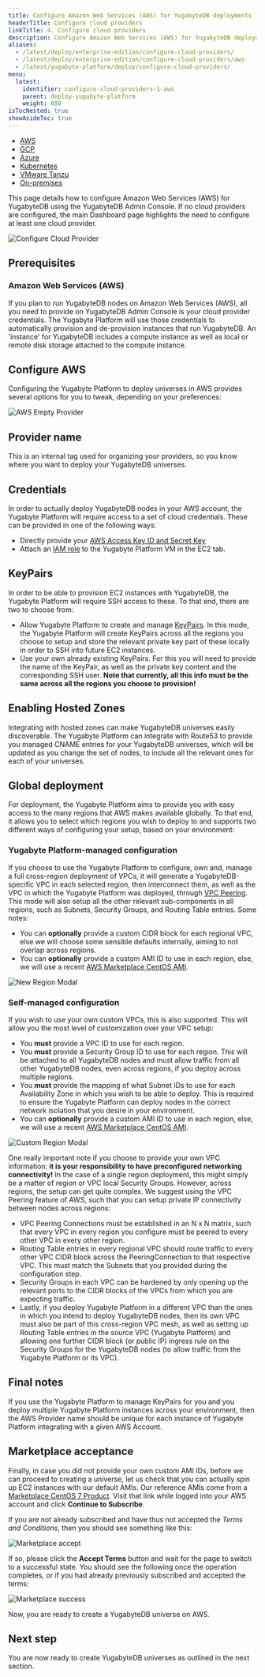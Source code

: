 ```yaml
---
title: Configure Amazon Web Services (AWS) for YugabyteDB deployments
headerTitle: Configure cloud providers
linkTitle: 4. Configure cloud providers
description: Configure Amazon Web Services (AWS) for YugabyteDB deployments using the YugabyteDB Admin Console
aliases:
  - /latest/deploy/enterprise-edition/configure-cloud-providers/
  - /latest/deploy/enterprise-edition/configure-cloud-providers/aws
  - /latest/yugabyte-platform/deploy/configure-cloud-providers/
menu:
  latest:
    identifier: configure-cloud-providers-1-aws
    parent: deploy-yugabyte-platform
    weight: 680
isTocNested: true
showAsideToc: true
---
```


<ul class="nav nav-tabs-alt nav-tabs-yb">

  <li >
    <a href="/latest/yugabyte-platform/deploy/configure-cloud-providers/aws" class="nav-link active">
      <i class="fab fa-aws"></i>
      AWS
    </a>
  </li>

  <li >
    <a href="/latest/yugabyte-platform/deploy/configure-cloud-providers/gcp" class="nav-link">
      <i class="fab fa-google" aria-hidden="true"></i>
      GCP
    </a>
  </li>

  <li >
    <a href="/latest/yugabyte-platform/deploy/configure-cloud-providers/azure" class="nav-link">
      <i class="icon-azure" aria-hidden="true"></i>
      Azure
    </a>
  </li>

  <li >
    <a href="/latest/yugabyte-platform/deploy/configure-cloud-providers/kubernetes" class="nav-link">
      <i class="fas fa-cubes" aria-hidden="true"></i>
      Kubernetes
    </a>
  </li>

  <li >
    <a href="/latest/yugabyte-platform/deploy/configure-cloud-providers/vmware-tanzu" class="nav-link">
      <i class="fas fa-cubes" aria-hidden="true"></i>
      VMware Tanzu
    </a>
  </li>

  <li >
    <a href="/latest/yugabyte-platform/deploy/configure-cloud-providers/onprem" class="nav-link">
      <i class="fas fa-building"></i>
      On-premises
    </a>
  </li>

</ul>

This page details how to configure Amazon Web Services (AWS) for YugabyteDB using the YugabyteDB Admin Console. If no cloud providers are configured, the main Dashboard page highlights the need to configure at least one cloud provider.

![Configure Cloud Provider](/images/ee/configure-cloud-provider.png)

## Prerequisites

### Amazon Web Services (AWS)

If you plan to run YugabyteDB nodes on Amazon Web Services (AWS), all you need to provide on YugabyteDB Admin Console is your cloud provider credentials. The Yugabyte Platform will use those credentials to automatically provision and de-provision instances that run YugabyteDB. An 'instance' for YugabyteDB includes a compute instance as well as local or remote disk storage attached to the compute instance.

## Configure AWS

Configuring the Yugabyte Platform to deploy universes in AWS provides several options for you to tweak, depending on your preferences:

![AWS Empty Provider](/images/ee/aws-setup/aws_provider_empty.png)

## Provider name

This is an internal tag used for organizing your providers, so you know where you want to deploy your YugabyteDB universes.

## Credentials

In order to actually deploy YugabyteDB nodes in your AWS account, the Yugabyte Platform will require access to a set of cloud credentials. These can be provided in one of the following ways:

- Directly provide your [AWS Access Key ID and Secret Key](http://docs.aws.amazon.com/general/latest/gr/managing-aws-access-keys.html)
- Attach an [IAM role](https://docs.aws.amazon.com/AWSEC2/latest/UserGuide/iam-roles-for-amazon-ec2.html) to the Yugabyte Platform VM in the EC2 tab.

## KeyPairs

In order to be able to provision EC2 instances with YugabyteDB, the Yugabyte Platform will require SSH access to these. To that end, there are two  to choose from:

- Allow Yugabyte Platform to create and manage [KeyPairs](https://docs.aws.amazon.com/AWSEC2/latest/UserGuide/ec2-key-pairs.html). In this mode, the Yugabyte Platform will create KeyPairs across all the regions you choose to setup and store the relevant private key part of these locally in order to SSH into future EC2 instances.
- Use your own already existing KeyPairs. For this you will need to provide the name of the KeyPair, as well as the private key content and the corresponding SSH user. **Note that currently, all this info must be the same across all the regions you choose to provision!**

## Enabling Hosted Zones

Integrating with hosted zones can make YugabyteDB universes easily discoverable. The Yugabyte Platform can integrate with Route53 to provide you managed CNAME entries for your YugabyteDB universes, which will be updated as you change the set of nodes, to include all the relevant ones for each of your universes.

## Global deployment

For deployment, the Yugabyte Platform aims to provide you with easy access to the many regions that AWS makes available globally. To that end, it allows you to select which regions you wish to deploy to and supports two different ways of configuring your setup, based on your environment:

### Yugabyte Platform-managed configuration

If you choose to use the Yugabyte Platform to configure, own and, manage a full cross-region deployment of VPCs, it will generate a YugabyteDB-specific VPC in each selected region, then interconnect them, as well as the VPC in which the Yugabyte Platform was deployed, through [VPC Peering](https://docs.aws.amazon.com/vpc/latest/userguide/vpc-peering.html). This mode will also setup all the other relevant sub-components in all regions, such as Subnets, Security Groups, and Routing Table entries. Some notes:

- You can **optionally** provide a custom CIDR block for each regional VPC, else we will choose some sensible defaults internally, aiming to not overlap across regions.
- You can **optionally** provide a custom AMI ID to use in each region, else, we will use a recent [AWS Marketplace CentOS AMI](https://wiki.centos.org/Cloud/AWS).

![New Region Modal](/images/ee/aws-setup/aws_new_region.png)

### Self-managed configuration

If you wish to use your own custom VPCs, this is also supported. This will allow you the most level of customization over your VPC setup:

- You **must** provide a VPC ID to use for each region.
- You **must** provide a Security Group ID to use for each region. This will be attached to all YugabyteDB nodes and must allow traffic from all other YugabyteDB nodes, even across regions, if you deploy across multiple regions.
- You **must** provide the mapping of what Subnet IDs to use for each Availability Zone in which you wish to be able to deploy. This is required to ensure the Yugabyte Platform can deploy nodes in the correct network isolation that you desire in your environment.
- You can **optionally** provide a custom AMI ID to use in each region, else, we will use a recent [AWS Marketplace CentOS AMI](https://wiki.centos.org/Cloud/AWS).

![Custom Region Modal](/images/ee/aws-setup/aws_custom_region.png)

One really important note if you choose to provide your own VPC information: **it is your responsibility to have preconfigured networking connectivity!** In the case of a single region deployment, this might simply be a matter of region or VPC local Security Groups. However, across regions, the setup can get quite complex. We suggest using the VPC Peering feature of AWS, such that you can setup private IP connectivity between nodes across regions:

- VPC Peering Connections must be established in an N x N matrix, such that every VPC in every region you configure must be peered to every other VPC in every other region.
- Routing Table entries in every regional VPC should route traffic to every other VPC CIDR block across the PeeringConnection to that respective VPC. This must match the Subnets that you provided during the configuration step.
- Security Groups in each VPC can be hardened by only opening up the relevant ports to the CIDR blocks of the VPCs from which you are expecting traffic.
- Lastly, if you deploy Yugabyte Platform in a different VPC than the ones in which you intend to deploy YugabyteDB nodes, then its own VPC must also be part of this cross-region VPC mesh, as well as setting up Routing Table entries in the source VPC (Yugabyte Platform) and allowing one further CIDR block (or public IP) ingress rule on the Security Groups for the YugabyteDB nodes (to allow traffic from the Yugabyte Platform or its VPC).

## Final notes

If you use the Yugabyte Platform to manage KeyPairs for you and you deploy multiple Yugabyte Platform instances across your environment, then the AWS Provider name should be unique for each instance of Yugabyte Platform integrating with a given AWS Account.

## Marketplace acceptance

Finally, in case you did not provide your own custom AMI IDs, before we can proceed to creating a universe, let us check that you can actually spin up EC2 instances with our default AMIs. Our reference AMIs come from a [Marketplace CentOS 7 Product](https://aws.amazon.com/marketplace/pp/B00O7WM7QW/). Visit that link while logged into your AWS account and click **Continue to Subscribe**.

If you are not already subscribed and have thus not accepted the _Terms and Conditions_, then you should see something like this:

![Marketplace accept](/images/ee/aws-setup/marketplace-accept.png)

If so, please click the **Accept Terms** button and wait for the page to switch to a successful state. You should see the following once the operation completes, or if you had already previously subscribed and accepted the terms:

![Marketplace success](/images/ee/aws-setup/marketplace-success.png)

Now, you are ready to create a YugabyteDB universe on AWS.

## Next step

You are now ready to create YugabyteDB universes as outlined in the next section.
